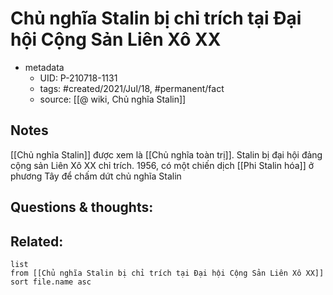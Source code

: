 # Chủ nghĩa Stalin bị chỉ trích tại Đại hội Cộng Sản Liên Xô XX

- metadata
	- UID: P-210718-1131
	- tags: #created/2021/Jul/18, #permanent/fact 
	- source: [[@ wiki, Chủ nghĩa Stalin]]

## Notes
[[Chủ nghĩa Stalin]] được xem là [[Chủ nghĩa toàn trị]]. Stalin bị đại hội đảng cộng sản Liên Xô XX chỉ trích. 1956, có một chiến dịch [[Phi Stalin hóa]] ở phương Tây để chấm dứt chủ nghĩa Stalin

## Questions & thoughts:

## Related:
```dataview
list
from [[Chủ nghĩa Stalin bị chỉ trích tại Đại hội Cộng Sản Liên Xô XX]]
sort file.name asc
```

